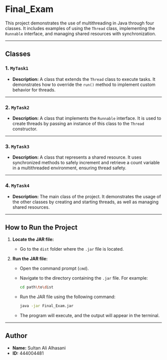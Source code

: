 # Final_Exam

This project demonstrates the use of multithreading in Java through four classes. It includes examples of using the `Thread` class, implementing the `Runnable` interface, and managing shared resources with synchronization.

---

## Classes

### 1. `MyTask1`
- **Description:** 
  A class that extends the `Thread` class to execute tasks. It demonstrates how to override the `run()` method to implement custom behavior for threads.

---

### 2. `MyTask2`
- **Description:** 
  A class that implements the `Runnable` interface. It is used to create threads by passing an instance of this class to the `Thread` constructor.

---

### 3. `MyTask3`
- **Description:** 
  A class that represents a shared resource. It uses synchronized methods to safely increment and retrieve a count variable in a multithreaded environment, ensuring thread safety.

---

### 4. `MyTask4`
- **Description:** 
  The main class of the project. It demonstrates the usage of the other classes by creating and starting threads, as well as managing shared resources.

---

## How to Run the Project

1. **Locate the JAR file:**
   - Go to the `dist` folder where the `.jar` file is located.

2. **Run the JAR file:**
   - Open the command prompt (`cmd`).
   - Navigate to the directory containing the `.jar` file. For example:
     ```bash
     cd path\to\dist
     ```

   - Run the JAR file using the following command:
     ```bash
     java -jar Final_Exam.jar
     ```

   - The program will execute, and the output will appear in the terminal.

---

## Author
- **Name:** Sultan Ali Alhasani  
- **ID:** 444004481
